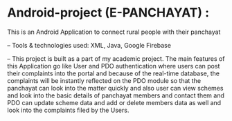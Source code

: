 # Android-project (E-PANCHAYAT) :
This is an Android Application to connect rural people with their panchayat

– Tools & technologies used: XML, Java, Google Firebase

– This project is built as a part of my academic project. The main features of this Application go like User and PDO
authentication where users can post their complaints into the portal and because of the real-time database, the
complaints will be instantly reflected on the PDO module so that the panchayat can look into the matter quickly
and also user can view schemes and look into the basic details of panchayat members and contact them and PDO can 
update scheme data and add or delete members data as well and look into the complaints filed by the Users.
